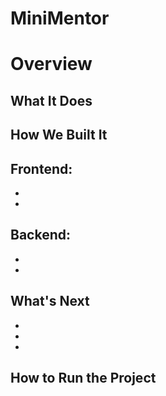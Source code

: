 # MiniMentor
# Overview
## What It Does
## How We Built It
**Frontend**:
-
-
-
**Backend**:
-
-
-

## What's Next
-
-
-

## How to Run the Project

